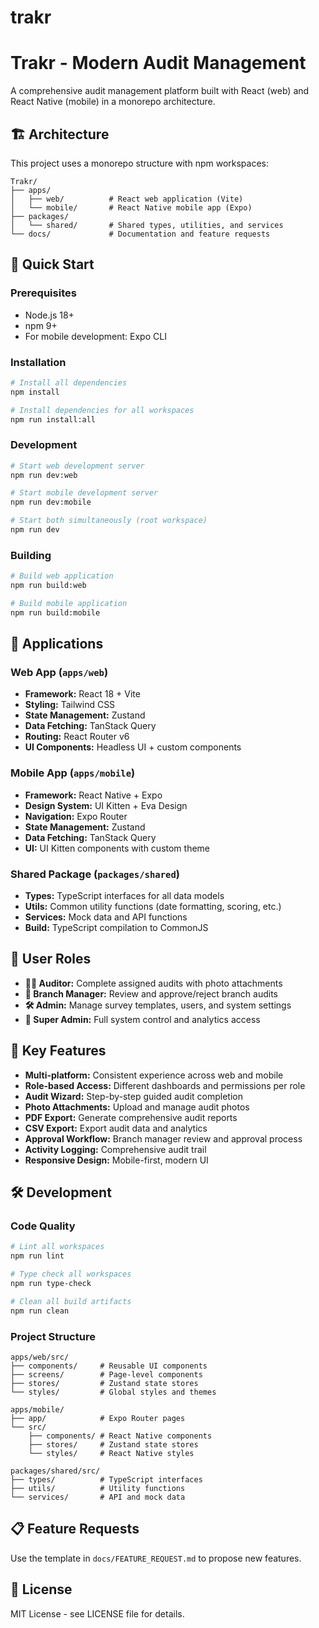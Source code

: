 # trakr

# Trakr - Modern Audit Management

A comprehensive audit management platform built with React (web) and React Native (mobile) in a monorepo architecture.

## 🏗️ Architecture

This project uses a monorepo structure with npm workspaces:

```
Trakr/
├── apps/
│   ├── web/          # React web application (Vite)
│   └── mobile/       # React Native mobile app (Expo)
├── packages/
│   └── shared/       # Shared types, utilities, and services
└── docs/             # Documentation and feature requests
```

## 🚀 Quick Start

### Prerequisites

- Node.js 18+ 
- npm 9+
- For mobile development: Expo CLI

### Installation

```bash
# Install all dependencies
npm install

# Install dependencies for all workspaces
npm run install:all
```

### Development

```bash
# Start web development server
npm run dev:web

# Start mobile development server  
npm run dev:mobile

# Start both simultaneously (root workspace)
npm run dev
```

### Building

```bash
# Build web application
npm run build:web

# Build mobile application
npm run build:mobile
```

## 📱 Applications

### Web App (`apps/web`)
- **Framework:** React 18 + Vite
- **Styling:** Tailwind CSS
- **State Management:** Zustand
- **Data Fetching:** TanStack Query
- **Routing:** React Router v6
- **UI Components:** Headless UI + custom components

### Mobile App (`apps/mobile`)
- **Framework:** React Native + Expo
- **Design System:** UI Kitten + Eva Design
- **Navigation:** Expo Router
- **State Management:** Zustand
- **Data Fetching:** TanStack Query
- **UI:** UI Kitten components with custom theme

### Shared Package (`packages/shared`)
- **Types:** TypeScript interfaces for all data models
- **Utils:** Common utility functions (date formatting, scoring, etc.)
- **Services:** Mock data and API functions
- **Build:** TypeScript compilation to CommonJS

## 👥 User Roles

- **🕵️‍♂️ Auditor:** Complete assigned audits with photo attachments
- **🏬 Branch Manager:** Review and approve/reject branch audits  
- **🛠️ Admin:** Manage survey templates, users, and system settings
- **🧭 Super Admin:** Full system control and analytics access

## 🎯 Key Features

- **Multi-platform:** Consistent experience across web and mobile
- **Role-based Access:** Different dashboards and permissions per role
- **Audit Wizard:** Step-by-step guided audit completion
- **Photo Attachments:** Upload and manage audit photos
- **PDF Export:** Generate comprehensive audit reports
- **CSV Export:** Export audit data and analytics
- **Approval Workflow:** Branch manager review and approval process
- **Activity Logging:** Comprehensive audit trail
- **Responsive Design:** Mobile-first, modern UI

## 🛠️ Development

### Code Quality

```bash
# Lint all workspaces
npm run lint

# Type check all workspaces  
npm run type-check

# Clean all build artifacts
npm run clean
```

### Project Structure

```
apps/web/src/
├── components/     # Reusable UI components
├── screens/        # Page-level components
├── stores/         # Zustand state stores
└── styles/         # Global styles and themes

apps/mobile/
├── app/            # Expo Router pages
└── src/
    ├── components/ # React Native components
    ├── stores/     # Zustand state stores
    └── styles/     # React Native styles

packages/shared/src/
├── types/          # TypeScript interfaces
├── utils/          # Utility functions
└── services/       # API and mock data
```

## 📋 Feature Requests

Use the template in `docs/FEATURE_REQUEST.md` to propose new features.

## 📄 License

MIT License - see LICENSE file for details.
